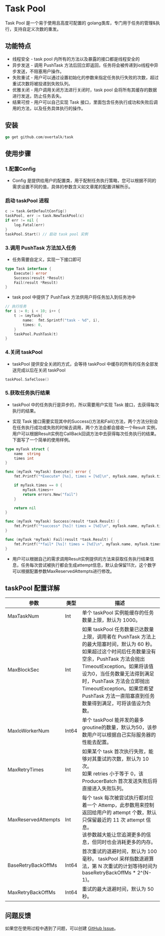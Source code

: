# Task Pool

Task Pool 是一个易于使用且高度可配置的 golang类库，专门用于任务的管理&执行，支持自定义次数的重发。

## 功能特点
- 线程安全 - task pool 内所有的方法以及暴露的接口都是线程安全的 
- 异步发送 - 调用 PushTask 方法后回立即返回，任务将会被传递到io线程中异步发送，不阻塞用户操作。
- 失败重试 - 用户可以通过设置初始化的参数来指定任务执行失败的次数，超过重试次数将被投递到失败队列。
- 优雅关闭 - 用户调用关闭方法进行关闭时，task pool 会将所有其缓存的数据进行发送，防止任务丢失。
- 结果可控 - 用户可以自己实现 Task 接口，里面包含任务执行成功和失败后调用的方法，以及任务具体执行的操作。

## 安装
```go
go get github.com/overtalk/task
```

## 使用步骤
### 1.配置Config
-  Config 是提供给用户的配置类，用于配制任务执行策略，您可以根据不同的需求设置不同的值，具体的参数含义如文章尾的配置详解所示。

### 启动 taskPool 进程
```go
c := task.GetDefaultConfig()
taskPool, err := task.NewTaskPool(c)
if err != nil {
    log.Fatal(err)
}
taskPool.Start() // 启动 task pool 实例
```

### 3.调用 PushTask 方法加入任务
- 任务需要自定义，实现一下接口即可
```go
type Task interface {
	Execute() error
	Success(result *Result)
	Fail(result *Result)
}
```

- task pool 中提供了 PushTask 方法供用户将任务加入到任务池中
```go
// 执行任务
for i := 0; i < 10; i++ {
    t := &myTask{
        name:  fmt.Sprintf("task - %d", i),
        times: 0,
    }
    taskPool.PushTask(t)
}
```

### 4.关闭 taskPool
- taskPool 提供安全关闭的方式，会等待 taskPool 中缓存的所有的任务全部发送完成以后在关闭 taskPool
```go
taskPool.SafeClose()
```

### 5.获取任务执行结果
- taskPool 中的任务执行是异步的，所以需要用户实现 Task 接口，去获得每次执行的结果。

- 实现 Task 接口需要实现其中的Success()方法和Fail()方法，两个方法分别会在任务执行成功或失败的时候去调用，两个方法会都会接收一个Result 实例，用户可以根据Result实例在CallBack回调方法中去获得每次任务执行的结果。下面写了一个简单的使用样例。
```go
type myTask struct {
	name  string
	times int
}

func (myTask *myTask) Execute() error {
	fmt.Printf("*Execute* [%s], times = [%d]\n", myTask.name, myTask.times)

	if myTask.times == 0 {
		myTask.times++
		return errors.New("fail")
	}

	return nil
}

func (myTask *myTask) Success(result *task.Result) {
	fmt.Printf("*success* [%s]! times = [%d]\n", myTask.name, myTask.times)
}

func (myTask *myTask) Fail(result *task.Result) {
	fmt.Printf("*fail* [%s]! times = [%d]\n", myTask.name, myTask.times)
}
```

- 用户可以根据自己的需求调用Result实例提供的方法来获取任务执行结果信息，任务每次尝试被执行都会生成attempt信息，默认会保留11次，这个数字可以根据配置参数MaxReservedAttempts进行修改。

## taskPool 配置详解

| 参数                | 类型   | 描述                                                         |
| ------------------- | ------ | ------------------------------------------------------------ |
| MaxTaskNum          | Int    | 单个 taskPool 实例能缓存的任务数量上限，默认为 1000。  |
| MaxBlockSec         | Int    | 如果 taskPool 任务数量已达数量上限，调用者在 PushTask 方法上的最大阻塞时间，默认为 60 秒。<br/>如果超过这个时间后任务数量没有空余，PushTask 方法会抛出TimeoutException。如果将该值设为0，当任务数量无法得到满足时，PushTask 方法会立即抛出 TimeoutException。如果您希望 PushTask 方法一直阻塞直到任务数量得到满足，可将该值设为负数。 |
| MaxIoWorkerNum      | Int64  | 单个 taskPool 能并发的最多groutine的数量，默认为50，该参数用户可以根据自己实际服务器的性能去配置。 |
| MaxRetryTimes       | Int    | 如果某个 task 首次执行失败，能够对其重试的次数，默认为 10 次。<br/>如果 retries 小于等于 0，该 ProducerBatch 首次发送失败后将直接进入失败队列。 |
| MaxReservedAttempts | Int    | 每个 task 每次被尝试执行都对应着一个 Attemp，此参数用来控制返回给用户的 attempt 个数，默认只保留最近的 11 次 attempt 信息。<br/>该参数越大能让您追溯更多的信息，但同时也会消耗更多的内存。 |
| BaseRetryBackOffMs  | Int64  | 首次重试的退避时间，默认为 100 毫秒。 taskPool 采样指数退避算法，第 N 次重试的计划等待时间为 baseRetryBackOffMs * 2^(N-1)。 |
| MaxRetryBackOffMs   | Int64  | 重试的最大退避时间，默认为 50 秒。                           |

## 问题反馈
如果您在使用过程中遇到了问题，可以创建 [GitHub Issue](<https://github.com/overtalk/task/issues>)。
